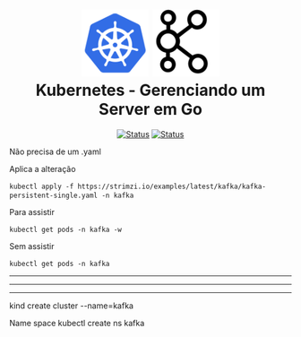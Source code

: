 <h1 align="center">
  <img src="../image/k8s-logo.png" alt="Kubernetes" width=120px height=120px >
  <img src="../image/kafka.png" alt="Kubernetes" width=120px height=120px >
  <br>
  Kubernetes - Gerenciando um Server em Go
</h1>

<div align="center">

[![Status](https://img.shields.io/badge/version-1.0-blue)]()
[![Status](https://img.shields.io/badge/status-active-success.svg)]()

</div>




Não precisa de um .yaml

Aplica a alteração
```
kubectl apply -f https://strimzi.io/examples/latest/kafka/kafka-persistent-single.yaml -n kafka
```

Para assistir
```
kubectl get pods -n kafka -w
```
Sem assistir
```
kubectl get pods -n kafka
```
<hr>
<hr>
<hr>

kind create cluster  --name=kafka

Name space
kubectl create ns kafka